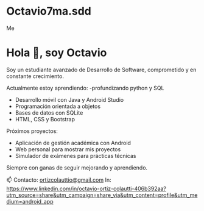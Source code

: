 # Octavio7ma.sdd
Me

# Hola 👋, soy Octavio

 Soy un estudiante avanzado de Desarrollo de Software, comprometido y en constante crecimiento.

 Actualmente estoy aprendiendo:
 -profundizando python y SQL
- Desarrollo móvil con Java y Android Studio
- Programación orientada a objetos
- Bases de datos con SQLite
- HTML, CSS y Bootstrap

Próximos proyectos:
- Aplicación de gestión académica con Android
- Web personal para mostrar mis proyectos
- Simulador de exámenes para prácticas técnicas

 Siempre con ganas de seguir mejorando y aprendiendo.

📫 Contacto: ortizcolauttio@gmail.com
In: https://www.linkedin.com/in/octavio-ortiz-colautti-406b392aa?utm_source=share&utm_campaign=share_via&utm_content=profile&utm_medium=android_app
